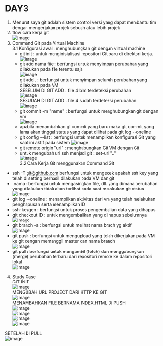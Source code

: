 # DAY3

1. Menurut saya git adalah sistem control versi yang dapat membantu tim dengan mengerjakan projek sebuah atau lebih projek
2. flow cara kerja git <br>
![image](https://github.com/user-attachments/assets/145e593d-9baf-4136-97a5-4e9e9214e039) <br>
3. Command Git pada Virtual Machine <br>
3.1 Konfigurasi awal : menghubungkan git dengan virtual machine <br>
   - git init : untuk menginisialisasi repositori Git baru di direktori kerja. <br>
   ![image](https://github.com/user-attachments/assets/770b9701-7193-477b-a416-236bfff00d71) <br>
   - git add nama file : berfungsi untuk menyimpan perubahan yang dilakukan pada file terentu saja <br>
     ![image](https://github.com/user-attachments/assets/35ee9100-2736-4bf1-9382-0010e47d71b5) <br>
     git add . : berfungsi untuk menyimpan seluruh perubahan yang dilakukan pada VM <br>
   SEBELUM DI GIT ADD . file 4 blm terdeteksi perubahan <br>
![image](https://github.com/user-attachments/assets/96cb8583-bf1b-4309-a025-b4b4256cf748) <br>
SESUDAH DI GIT ADD . file 4 sudah terdeteksi perubahan <br>
![image](https://github.com/user-attachments/assets/108c621a-1412-4b57-9431-89a5c0bfbe9d) <br>
   - git commit -m "name" : berfungsi untuk menghubungkan git dengan vm <br>
   ![image](https://github.com/user-attachments/assets/112b31d6-70ff-4532-a72e-0fb17bd96e67) <br>
   - apabila menambahkan gi commit yang baru maka git commit yang lama akan tinggal status yang dapat dilihat pada git log --oneline <br>
   - git config --list : berfungsi untuk menampilkan konfigurasi Git yang saat ini aktif pada sistem
![image](https://github.com/user-attachments/assets/a4d4e107-fa7b-4318-b8b0-1b4ce8237b9d) <br>
   - git remote origin "url" : menghubungkan Git VM dengan Git <br>
   - untuk mengubah url ssh menjadi git : set-url ".." <br>
   ![image](https://github.com/user-attachments/assets/f07daf64-31cc-4b2f-88dd-305683f3df5e) <br>
3.2 Cara Kerja Git menggunakan Command Git
- ssh -T git@github.com berfungsi untuk mengecek apakah ssh key yang telah di setting berhasil dilakukan pada VM dan git <br>
- .nama : berfungsi untuk mengasingkan file, dll. yang dimana perubahan yang dilakukan tidak akan terlihat pada saat melakukan git status
  ![image](https://github.com/user-attachments/assets/fa858274-74e6-4a47-acd2-a512046a4de9) <br>
- git log --oneline : menampilkan aktivitas dari vm yang telah melakukan penghapusan serta menampilkan ID <br>
- ssh-keygen : berfungsi untuk proses pengembalian data yang dihapus  <br>
- git checkout ID : untuk mengembalikan yang di hapus sebelumnya <br>
 ![image](https://github.com/user-attachments/assets/5444d5ed-6252-4f89-86c0-1423271ed0da) <br>
- git branch -a : berfungsi untuk melihat nama brach yg aktif <br>
![image](https://github.com/user-attachments/assets/066aed7e-39da-4aac-b013-0ba41122ca25) <br>
- git push : berfungsi untuk mengupload yang telah dikerjakan pada VM ke git dengan memanggil master dan nama branch <br>
  ![image](https://github.com/user-attachments/assets/b25ea2a3-4d64-47ab-8fec-0a5558ca84fe) <br>
- git pull : berfungsi untuk mengambil (fetch) dan menggabungkan (merge) perubahan terbaru dari repositori remote ke dalam repositori lokal <br>
![image](https://github.com/user-attachments/assets/ffb082c7-6b58-4b2b-b110-8121f6a66006) <br>

4. Study Case <br>
GIT INIT <br>
![image](https://github.com/user-attachments/assets/d49c2949-b75d-4bac-aed3-68419e8be8b9) <br>
MENGUBAH URL PROJECT DARI HTTP KE GIT <br>
![image](https://github.com/user-attachments/assets/647ab339-61b3-450c-b3d5-017280ef4ffa) <br>
MENAMBAHKAN FILE BERNAMA INDEX.HTML Di PUSH <br>
![image](https://github.com/user-attachments/assets/8a3a97c2-43ba-4af3-9f5a-a470c6cbcf07) <br>
![image](https://github.com/user-attachments/assets/431b3778-e772-4588-8c2b-2d33d1c4aa78) <br>
![image](https://github.com/user-attachments/assets/0b949f24-9316-4885-ae2a-aaa1d1ee60c7) <br>
![image](https://github.com/user-attachments/assets/3d0b194a-8e21-4205-a00c-6985b3bfb928) <br>

SETELAH DI PULL <br>
![image](https://github.com/user-attachments/assets/f826cb45-3d56-411e-bc45-c2b2b1691efb)







  




